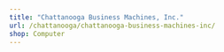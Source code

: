 ```yaml
---
title: "Chattanooga Business Machines, Inc."
url: /chattanooga/chattanooga-business-machines-inc/
shop: Computer
---
```

